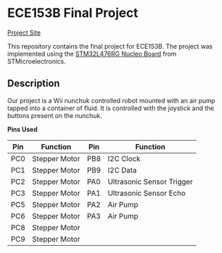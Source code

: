 # ECE153B Final Project

[Project Site](https://sites.google.com/view/ece153b-project-proposal/home)

This repository contains the final project for ECE153B. The project was implemented using the [STM32L476RG Nucleo Board](https://www.st.com/en/evaluation-tools/nucleo-l476rg.html) from STMicroelectronics.

## Description

Our project is a Wii nunchuk controlled robot mounted with an air pump tapped into a container of fluid. It is controlled with the joystick and the buttons present on the nunchuk.

**Pins Used**

| Pin | Function | Pin | Function |
| --- | -------- | --- | -------- |
| PC0 | Stepper Motor | PB8 | I2C Clock |
| PC1 | Stepper Motor | PB9 | I2C Data |
| PC2 | Stepper Motor | PA0 | Ultrasonic Sensor Trigger |
| PC3 | Stepper Motor | PA1 | Ultrasonic Sensor Echo |
| PC5 | Stepper Motor | PA2 | Air Pump |
| PC6 | Stepper Motor | PA3 | Air Pump |
| PC8 | Stepper Motor |
| PC9 | Stepper Motor |